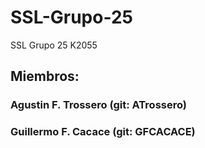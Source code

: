 # SSL-Grupo-25
SSL Grupo 25 K2055

## Miembros: 
### Agustin F. Trossero (git: ATrossero)
### Guillermo F. Cacace (git: GFCACACE)
